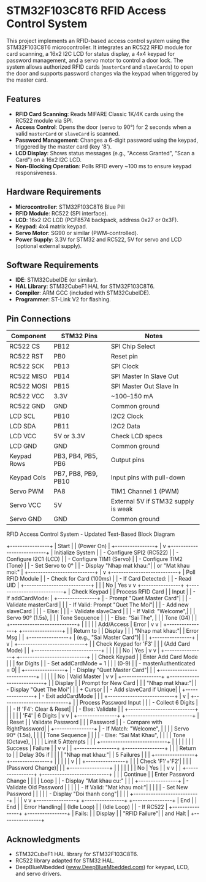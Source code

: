 # STM32F103C8T6 RFID Access Control System

This project implements an RFID-based access control system using the STM32F103C8T6 microcontroller. It integrates an RC522 RFID module for card scanning, a 16x2 I2C LCD for status display, a 4x4 keypad for password management, and a servo motor to control a door lock. The system allows authorized RFID cards (`masterCard` and `slaveCards`) to open the door and supports password changes via the keypad when triggered by the master card.

## Features
- **RFID Card Scanning**: Reads MIFARE Classic 1K/4K cards using the RC522 module via SPI.
- **Access Control**: Opens the door (servo to 90°) for 2 seconds when a valid `masterCard` or `slaveCard` is scanned.
- **Password Management**: Changes a 6-digit password using the keypad, triggered by the master card (key '8').
- **LCD Display**: Shows status messages (e.g., "Access Granted", "Scan a Card") on a 16x2 I2C LCD.
- **Non-Blocking Operation**: Polls RFID every ~100 ms to ensure keypad responsiveness.

## Hardware Requirements
- **Microcontroller**: STM32F103C8T6 Blue Pill
- **RFID Module**: RC522 (SPI interface).
- **LCD**: 16x2 I2C LCD (PCF8574 backpack, address 0x27 or 0x3F).
- **Keypad**: 4x4 matrix keypad.
- **Servo Motor**: SG90 or similar (PWM-controlled).
- **Power Supply**: 3.3V for STM32 and RC522, 5V for servo and LCD (optional external supply).

## Software Requirements
- **IDE**: STM32CubeIDE (or similar).
- **HAL Library**: STM32CubeF1 HAL for STM32F103C8T6.
- **Compiler**: ARM GCC (included with STM32CubeIDE).
- **Programmer**: ST-Link V2 for flashing.

## Pin Connections
| Component   | STM32 Pins               | Notes                              |
|-------------|--------------------------|------------------------------------|
| RC522 CS    | PB12                     | SPI Chip Select                    |
| RC522 RST   | PB0                      | Reset pin                          |
| RC522 SCK   | PB13                     | SPI Clock                          |
| RC522 MISO  | PB14                     | SPI Master In Slave Out            |
| RC522 MOSI  | PB15                     | SPI Master Out Slave In            |
| RC522 VCC   | 3.3V                     | ~100–150 mA                        |
| RC522 GND   | GND                      | Common ground                      |
| LCD SCL     | PB10                     | I2C2 Clock                         |
| LCD SDA     | PB11                     | I2C2 Data                          |
| LCD VCC     | 5V or 3.3V               | Check LCD specs                    |
| LCD GND     | GND                      | Common ground                      |
| Keypad Rows | PB3, PB4, PB5, PB6       | Output pins                        |
| Keypad Cols | PB7, PB8, PB9, PB10      | Input pins with pull-down           |
| Servo PWM   | PA8                      | TIM1 Channel 1 (PWM)               |
| Servo VCC   | 5V                       | External 5V if STM32 supply is weak |
| Servo GND   | GND                      | Common ground                      |

RFID Access Control System - Updated Text-Based Block Diagram

+----------------+
|  Start         |
|  (Power On)    |
+----------------+
        |
        v
+---------------------------+
|  Initialize System        |
|  - Configure SPI2 (RC522) |
|  - Configure I2C1 (LCD)   |
|  - Configure TIM1 (Servo) |
|  - Configure TIM2 (Tone)  |
|  - Set Servo to 0°        |
|  - Display "Nhap mat khau:"|
|    or "Mat khau moi:"     |
+---------------------------+
        |
        v
+---------------------------+
|  Poll RFID Module         |
|  - Check for Card (100ms) |
|  - If Card Detected:      |
|    - Read UID             |
+---------------------------+
        |                    |
        | No                 | Yes
        v                    v
+----------------+    +---------------------------+
|  Check Keypad   |    |  Process RFID Card       |
|  Input          |    |  - If addCardMode:       |
+----------------+    |    - Prompt "Quet Master Card"|
        |            |    - Validate masterCard  |
        |            |    - If Valid: Prompt "Quet The Moi"|
        |            |    - Add new slaveCard    |
        |            |  - Else:                  |
        |            |    - Validate slaveCard   |
        |            |    - If Valid: "Welcome",|
        |            |      Servo 90° (1.5s),   |
        |            |      Tone Sequence        |
        |            |    - Else: "Sai The",    |
        |            |      Tone (G4)           |
        |            +---------------------------+
        |                    |                    |
        |                    | Add/Access         | Error
        |                    v                    v
        |            +----------------+    +----------------+
        |            |  Return to     |    |  Display      |
        |            |  "Nhap mat khau:"|    |  Error Msg   |
        |            +----------------+    |  (e.g., "Sai Master Card")|
        |                    |            +----------------+
        |                    v
        |            +---------------------------+
        |            |  Check Keypad for 'F3'    |
        |            |  (Add Card Mode)          |
        |            +---------------------------+
        |                    |                    |
        |                    | No                 | Yes
        |                    v                    v
        |            +----------------+    +---------------------------+
        |            |  Check Keypad  |    |  Enter Add Card Mode     |
        |            |  for Digits    |    |  - Set addCardMode = 1  |
        |            |  (0-9)         |    |  - masterAuthenticated = 0|
        |            +----------------+    |  - Display "Quet Master Card"|
        |                    |            +---------------------------+
        |                    |                    |
        |                    | No                 | Valid Master
        |                    v                    v
        |            +----------------+    +---------------------------+
        |            |  Display       |    |  Prompt for New Card     |
        |            |  "Nhap mat khau:"|    |  - Display "Quet The Moi"|
        |            |  + Cursor      |    |  - Add slaveCard if Unique|
        |            +----------------+    |  - Exit addCardMode      |
        |                    |            +---------------------------+
        |                    v
        |            +---------------------------+
        |            |  Process Password Input   |
        |            |  - Collect 6 Digits      |
        |            |  - If 'F4': Clear & Reset|
        |            |  - Else: Validate        |
        |            +---------------------------+
        |                    |                    |
        |                    | 'F4'              | 6 Digits
        |                    v                    v
        |            +----------------+    +---------------------------+
        |            |  Reset         |    |  Validate Password       |
        |            |  Password      |    |  - Compare with RightPassword|
        |            +----------------+    |  - If Match: "Welcome",  |
        |                    |            |    Servo 90° (1.5s),     |
        |                    |            |    Tone Sequence          |
        |                    |            |  - Else: "Sai Mat Khau", |
        |                    |            |    Tone (Octave),        |
        |                    |            |    Limit 5 Attempts      |
        |                    |            +---------------------------+
        |                    |                    |                    |
        |                    |                    | Success            | Failure
        |                    |                    v                    v
        |                    |            +----------------+    +----------------+
        |                    |            |  Return to     |    |  Delay 30s if  |
        |                    |            |  "Nhap mat khau:"|    |  5 Failures    |
        |                    |            +----------------+    +----------------+
        |                    |                    |
        |                    |                    v
        |                    |            +----------------+
        |                    |            |  Check 'F1'+'F2'|
        |                    |            |  (Password Change)|
        |                    |            +----------------+
        |                    |                    |                    |
        |                    |                    | No                 | Yes
        |                    |                    v                    v
        |                    |            +----------------+    +---------------------------+
        |                    |            |  Continue      |    |  Enter Password Change    |
        |                    |            |  Loop          |    |  - Display "Mat khau cu:" |
        |                    |            +----------------+    |  - Validate Old Password  |
        |                    |                    |            |  - If Valid: "Mat khau moi:"|
        |                    |                    |            |  - Set New Password       |
        |                    |                    |            |  - Display "Doi thanh cong"|
        |                    |                    |            +---------------------------+
        |                    |                    |
        v                    v            +----------------+
+----------------+    +----------------+    |  End           |
|  End           |    |  Error Handling|    |  (Idle Loop)   |
|  (Idle Loop)   |    |  - If RC522    |    +----------------+
+----------------+    |    Fails:      |
                    |    Display      |
                    |    "RFID Failure"|
                    |    and Halt     |
                    +----------------+
                    
## Acknowledgments
- STM32CubeF1 HAL library for STM32F103C8T6.
- RC522 library adapted for STM32 HAL.
- DeepBlueMbedded (www.DeepBlueMbedded.com) for keypad, LCD, and servo drivers.
